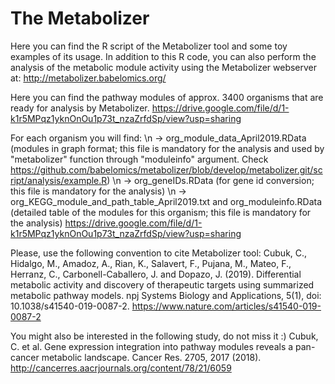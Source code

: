 # The Metabolizer

Here you can find the R script of the Metabolizer tool and some toy examples of its usage. 
In addition to this R code, you can also perform the analysis of the metabolic module activity using the Metabolizer webserver at: http://metabolizer.babelomics.org/

Here you can find the pathway modules of approx. 3400 organisms that are ready for analysis by Metabolizer. 
https://drive.google.com/file/d/1-k1r5MPqz1yknOnOu1p73t_nzaZrfdSp/view?usp=sharing

For each organism you will find: 
 \n   -> org_module_data_April2019.RData (modules in graph format; this file is mandatory for the analysis and used by "metabolizer" function through "moduleinfo" argument. Check https://github.com/babelomics/metabolizer/blob/develop/metabolizer.git/script/analysis/example.R)
\n    -> org_geneIDs.RData (for gene id conversion; this file is mandatory for the analysis)
\n    -> org_KEGG_module_and_path_table_April2019.txt and org_moduleinfo.RData (detailed table of the modules for this organism; this file is mandatory for the analysis)
https://drive.google.com/file/d/1-k1r5MPqz1yknOnOu1p73t_nzaZrfdSp/view?usp=sharing

Please, use the following convention to cite Metabolizer tool:
Cubuk, C., Hidalgo, M., Amadoz, A., Rian, K., Salavert, F., Pujana, M., Mateo, F., Herranz, C., Carbonell-Caballero, J. and Dopazo, J. (2019). Differential metabolic activity and discovery of therapeutic targets using summarized metabolic pathway models. npj Systems Biology and Applications, 5(1), doi: 10.1038/s41540-019-0087-2.
https://www.nature.com/articles/s41540-019-0087-2

You might also be interested in the following study, do not miss it :)
Cubuk, C. et al. Gene expression integration into pathway modules reveals a pan-cancer metabolic landscape. Cancer Res. 2705, 2017 (2018).
http://cancerres.aacrjournals.org/content/78/21/6059

